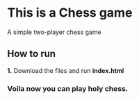 # This is a Chess game
A simple two-player chess game

## How to run
**1.** Download the files and run **index.html**

### Voila now you can play holy chess.
